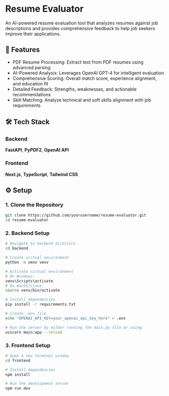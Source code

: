 # Resume Evaluator

An AI-powered resume evaluation tool that analyzes resumes against job descriptions and provides comprehensive feedback to help job seekers improve their applications.

## 🚀 Features

- PDF Resume Processing: Extract text from PDF resumes using advanced parsing
- AI-Powered Analysis: Leverages OpenAI GPT-4 for intelligent evaluation
- Comprehensive Scoring: Overall match score, experience alignment, and education fit
- Detailed Feedback: Strengths, weaknesses, and actionable recommendations
- Skill Matching: Analyze technical and soft skills alignment with job requirements

## 🛠️ Tech Stack

### Backend
**FastAPI**, **PyPDF2**, **OpenAI API**

### Frontend
**Next.js**, **TypeScript**, **Tailwind CSS**

## ⚙️ Setup

### 1. Clone the Repository

```bash
git clone https://github.com/yourusername/resume-evaluator.git
cd resume-evaluator
```

### 2. Backend Setup

```bash
# Navigate to backend directory
cd backend

# Create virtual environment
python -m venv venv

# Activate virtual environment
# On Windows:
venv\Scripts\activate
# On macOS/Linux:
source venv/bin/activate

# Install dependencies
pip install -r requirements.txt

# Create .env file
echo "OPENAI_API_KEY=your_openai_api_key_here" > .env

# Run the server by either running the main.py file or using:
uvicorn main:app --reload
```

### 3. Frontend Setup

```bash
# Open a new terminal window
cd frontend

# Install dependencies
npm install

# Run the development server
npm run dev
```